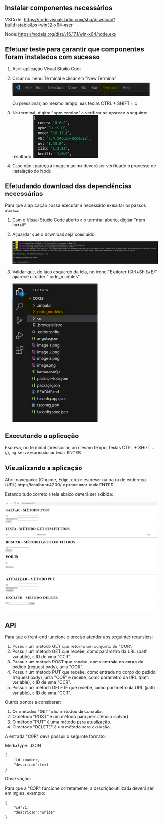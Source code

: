 ## Instalar componentes necessários
 
 VSCode:    https://code.visualstudio.com/sha/download?build=stable&os=win32-x64-user

 Node:      https://nodejs.org/dist/v16.17.1/win-x64/node.exe

## Efetuar teste para garantir que componentes foram instalados com sucesso
1. Abrir aplicação Visual Studio Code
2. Clicar no menu Terminal e clicar em "New Terminal" 
    ![VSCode Terminal](image.png)
    
    Ou pressionar, ao mesmo tempo, nas teclas CTRL + SHIFT + ç
3. No terminal, digitar "npm version" e verificar se aparece o seguinte resultado:
    ![Versão NPM ](image-1.png)
4. Caso não apareça a imagem acima deverá ser verificado o processo de instalação do Node

## Efetudando download das dependências necessárias
Para que a aplicação possa executar é necessário executar os passos abaixo:

1. Com o Visual Studio Code aberto e o terminal aberto, digitar "npm install"
2. Aguardar que o download seja concluido.

    ![npm install com sucesso](image-3.png)
3. Validar que, do lado esquerdo da tela, no icone "Explorer (Ctrl+Shift+E)" aparece o folder "node_modules".

    ![Node Modules](image-4.png)

## Executando a aplicação
Escreva, no terminal (pressionar, ao mesmo tempo, teclas CTRL + SHIFT + ç),  `ng serve` e pressionar tecla ENTER.


## Visualizando a aplicação
Abrir navegador (Chrome, Edge, etc) e escrever na barra de endereço (URL) http://localhost:4200/ e pressionar tecla ENTER

Estando tudo correto a tela abaixo deverá ser exibida:

![Aplicação](image-2.png)


## API
Para que o front-end funcione é preciso atender aos seguintes requisitos:

1. Possuir um método GET que retorne um conjunto de "COR".
2. Possuir um método GET que recebe, como parâmetro da URL (path variable), o ID de uma "COR".
3. Possuir um método POST que recebe, como entrada no corpo do pedido (request body), uma "COR".
4. Possuir um método PUT que recebe, como entrada no corpo do pedido (request body), uma "COR" e recebe, como parâmetro da URL (path variable), o ID de uma "COR".
5. Possuir um método DELETE que recebe, como parâmetro da URL (path variable), o ID de uma "COR".

Outros pontos a considerar:
1. Os métodos "GET" são métodos de consulta.
2. O método "POST" é um método para persistência (salvar).
3. O método "PUT" é uma método para atualização.
4. O método "DELETE" é um método para exclusão.

A entrada "COR" deve possuir o seguinte formato:

MediaType: JSON
``` 
{
    "id":number,
    "descricao":text
}

```

Observação:

Para que a "COR" funcione corretamente, a descrição utilizada deverá ser em Inglês, exemplo:

``` 
{
    "id":1,
    "descricao":"white"
}

```